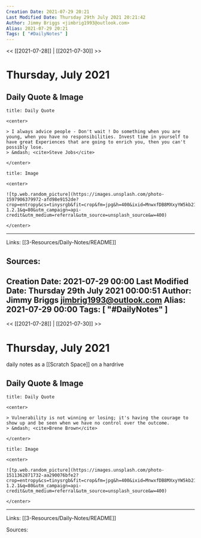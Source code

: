 ```yaml
---
Creation Date: 2021-07-29 20:21
Last Modified Date: Thursday 29th July 2021 20:21:42
Author: Jimmy Briggs <jimbrig1993@outlook.com>
Alias: 2021-07-29 20:21
Tags: [ "#DailyNotes" ]
---
```


<< [[2021-07-28]] | [[2021-07-30]] >>

# Thursday, July 2021

## Daily Quote & Image

```ad-quote
title: Daily Quote

<center>

> I always advice people - Don't wait ! Do something when you are young, when you have no responsibilities. Invest time in yourself to have great Experiences that are going to enrich you, then you can't possibly lose.
> &mdash; <cite>Steve Jobs</cite>

</center>

```

```ad-info
title: Image

<center>

![tp.web.random_picture](https://images.unsplash.com/photo-1597906379972-afd98e9152de?crop=entropy&cs=tinysrgb&fit=crop&fm=jpg&h=400&ixid=MnwxfDB8MXxyYW5kb218MHx8bGFuZHNjYXBlLHdhdGVyLHNwYWNlLHN1bixza3lsaW5lfHx8fHx8MTYyNzYwNDUxNA&ixlib=rb-1.2.1&q=80&utm_campaign=api-credit&utm_medium=referral&utm_source=unsplash_source&w=400)

</center>
```

***

Links: [[3-Resources/Daily-Notes/README]]

Sources: 
---
Creation Date: 2021-07-29 00:00
Last Modified Date: Thursday 29th July 2021 00:00:51
Author: Jimmy Briggs <jimbrig1993@outlook.com>
Alias: 2021-07-29 00:00
Tags: [ "#DailyNotes" ]
---

<< [[2021-07-28]] | [[2021-07-30]] >>

# Thursday, July 2021

daily notes as a [[Scratch Space]] on a hardrive

## Daily Quote & Image

```ad-quote
title: Daily Quote

<center>

> Vulnerability is not winning or losing; it's having the courage to show up and be seen when we have no control over the outcome.
> &mdash; <cite>Brene Brown</cite>

</center>

```

```ad-info
title: Image

<center>

![tp.web.random_picture](https://images.unsplash.com/photo-1511362871732-aa290076bfe2?crop=entropy&cs=tinysrgb&fit=crop&fm=jpg&h=400&ixid=MnwxfDB8MXxyYW5kb218MHx8bGFuZHNjYXBlLHdhdGVyLHNwYWNlLHN1bixza3lsaW5lfHx8fHx8MTYyNzUzMTI1Mg&ixlib=rb-1.2.1&q=80&utm_campaign=api-credit&utm_medium=referral&utm_source=unsplash_source&w=400)

</center>
```

***

Links: [[3-Resources/Daily-Notes/README]]

Sources: 
